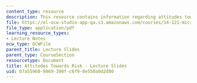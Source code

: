 ```yaml
---
content_type: resource
description: This resource contains information regarding attitudes towards risk.
file: https://ol-ocw-studio-app-qa.s3.amazonaws.com/courses/14-121-microeconomic-theory-i-fall-2015/07a559609869398fc6f98e550a9d2d80_MIT14_121F15_6S.pdf
file_type: application/pdf
learning_resource_types:
- Lecture Notes
ocw_type: OCWFile
parent_title: Lecture Slides
parent_type: CourseSection
resourcetype: Document
title: Attitudes Towards Risk - Lecture Slides
uid: 07a55960-9869-398f-c6f9-8e550a9d2d80
---
```

